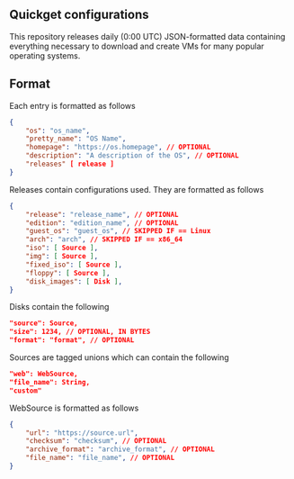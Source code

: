## Quickget configurations

This repository releases daily (0:00 UTC) JSON-formatted data containing everything necessary to download and create VMs for many popular operating systems.

## Format

Each entry is formatted as follows

```json
{
    "os": "os_name",
    "pretty_name": "OS Name",
    "homepage": "https://os.homepage", // OPTIONAL
    "description": "A description of the OS", // OPTIONAL
    "releases" [ release ]
}
```

Releases contain configurations used. They are formatted as follows

```json
{
    "release": "release_name", // OPTIONAL
    "edition": "edition_name", // OPTIONAL
    "guest_os": "guest_os", // SKIPPED IF == Linux
    "arch": "arch", // SKIPPED IF == x86_64
    "iso": [ Source ],
    "img": [ Source ],
    "fixed_iso": [ Source ],
    "floppy": [ Source ],
    "disk_images": [ Disk ],
}
```

Disks contain the following
```json
"source": Source,
"size": 1234, // OPTIONAL, IN BYTES
"format": "format", // OPTIONAL
```

Sources are tagged unions which can contain the following

```json
"web": WebSource,
"file_name": String,
"custom"
```

WebSource is formatted as follows

```json
{
    "url": "https://source.url",
    "checksum": "checksum", // OPTIONAL
    "archive_format": "archive_format", // OPTIONAL
    "file_name": "file_name", // OPTIONAL
}
```
